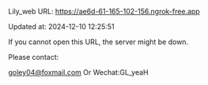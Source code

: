 Lily_web URL: https://ae6d-61-165-102-156.ngrok-free.app

Updated at: 2024-12-10 12:25:51

If you cannot open this URL, the server might be down.

Please contact: 

goley04@foxmail.com Or Wechat:GL_yeaH
